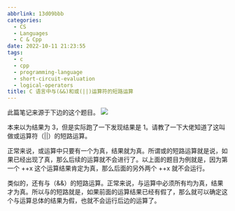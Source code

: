 ```yaml
---
abbrlink: 13d09bbb
categories:
  - CS
  - Languages
  - C & Cpp
date: 2022-10-11 21:23:55
tags:
  - c
  - cpp
  - programming-language
  - short-circuit-evaluation
  - logical-operators
title: C 语言中与(&&)和或(||)运算符的短路运算
---
```


此篇笔记来源于下边的这个题目。
![](https://webp.blocklune.cc/blog-imgs/cs/languages/c%20&%20cpp/c-语言中与-和或-运算符的短路运算/1.png)

<!--more-->

本来以为结果为 3，但是实际跑了一下发现结果是 1。请教了一下大佬知道了这叫做或运算符（||）的短路运算。

正常来说，或运算中只要有一个为真，结果就为真。所谓或的短路运算就是说，如果已经出现了真，那么后续的运算就不会进行了。以上面的题目为例就是，因为第一个 ++x 这个运算结果肯定为真，那么后面的另外两个 ++x 就不会运行。

类似的，还有与（&&）的短路运算。正常来说，与运算中必须所有均为真，结果才为真。所以与的短路就是，如果前面的运算结果已经有假了，那么就可以确定这个与运算总体的结果为假，也就不会运行后边的运算了。
